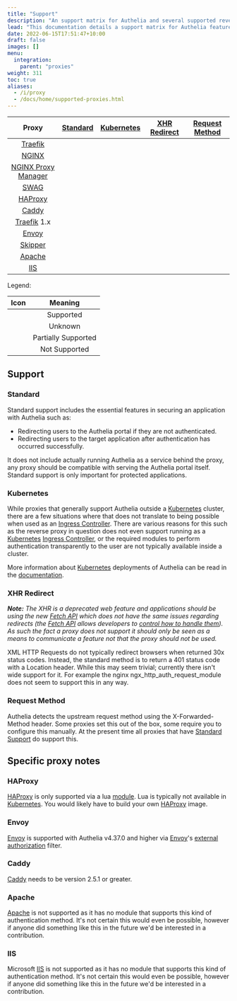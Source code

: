 ```yaml
---
title: "Support"
description: "An support matrix for Authelia and several supported reverse proxies"
lead: "This documentation details a support matrix for Authelia features and specific reverse proxies as well as several caveats etc."
date: 2022-06-15T17:51:47+10:00
draft: false
images: []
menu:
  integration:
    parent: "proxies"
weight: 311
toc: true
aliases:
  - /i/proxy
  - /docs/home/supported-proxies.html
---
```


|         Proxy         |                      [Standard](#standard)                       |                              [Kubernetes](#kubernetes)                               |             [XHR Redirect](#xhr-redirect)             |           [Request Method](#request-method)           |
|:---------------------:|:----------------------------------------------------------------:|:------------------------------------------------------------------------------------:|:-----------------------------------------------------:|:-----------------------------------------------------:|
|       [Traefik]       |         [<i class="icon-support-full"></i>](traefik.md)          | [<i class="icon-support-full"></i>](../../integration/kubernetes/traefik-ingress.md) |           <i class="icon-support-full"></i>           |           <i class="icon-support-full"></i>           |
|        [NGINX]        |          [<i class="icon-support-full"></i>](nginx.md)           |  [<i class="icon-support-full"></i>](../../integration/kubernetes/nginx-ingress.md)  | <i class="icon-support-none" alt="Not Supported"></i> |           <i class="icon-support-full"></i>           |
| [NGINX Proxy Manager] |   [<i class="icon-support-full"></i>](nginx-proxy-manager.md)    |                         <i class="icon-support-unknown"></i>                         | <i class="icon-support-none" alt="Not Supported"></i> |           <i class="icon-support-full"></i>           |
|        [SWAG]         |           [<i class="icon-support-full"></i>](swag.md)           |                         <i class="icon-support-unknown"></i>                         | <i class="icon-support-none" alt="Not Supported"></i> |           <i class="icon-support-full"></i>           |
|       [HAProxy]       |         [<i class="icon-support-full"></i>](haproxy.md)          |                         <i class="icon-support-unknown"></i>                         |         <i class="icon-support-unknown"></i>          |           <i class="icon-support-full"></i>           |
|        [Caddy]        |          [<i class="icon-support-full"></i>](caddy.md)           |                         <i class="icon-support-unknown"></i>                         |           <i class="icon-support-full"></i>           |           <i class="icon-support-full"></i>           |
|     [Traefik] 1.x     |        [<i class="icon-support-full"></i>](traefikv1.md)         |                         <i class="icon-support-unknown"></i>                         |           <i class="icon-support-full"></i>           |           <i class="icon-support-full"></i>           |
|        [Envoy]        |          [<i class="icon-support-full"></i>](envoy.md)           |      [<i class="icon-support-full"></i>](../../integration/kubernetes/istio.md)      |         <i class="icon-support-unknown"></i>          |           <i class="icon-support-full"></i>           |
|       [Skipper]       |         [<i class="icon-support-full"></i>](skipper.md)          |                         <i class="icon-support-unknown"></i>                         |         <i class="icon-support-unknown"></i>          |         <i class="icon-support-unknown"></i>          |
|       [Apache]        | [<i class="icon-support-none" alt="Not Supported"></i>](#apache) |                <i class="icon-support-none" alt="Not Supported"></i>                 | <i class="icon-support-none" alt="Not Supported"></i> | <i class="icon-support-none" alt="Not Supported"></i> |
|         [IIS]         |  [<i class="icon-support-none" alt="Not Supported"></i>](#iis)   |                <i class="icon-support-none" alt="Not Supported"></i>                 | <i class="icon-support-none" alt="Not Supported"></i> | <i class="icon-support-none" alt="Not Supported"></i> |

Legend:

|                 Icon                 |       Meaning       |
|:------------------------------------:|:-------------------:|
|  <i class="icon-support-full"></i>   |      Supported      |
| <i class="icon-support-unknown"></i> |       Unknown       |
| <i class="icon-support-partial"></i> | Partially Supported |
|  <i class="icon-support-none"></i>   |    Not Supported    |

## Support

### Standard

Standard support includes the essential features in securing an application with Authelia such as:

* Redirecting users to the Authelia portal if they are not authenticated.
* Redirecting users to the target application after authentication has occurred successfully.

It does not include actually running Authelia as a service behind the proxy, any proxy should be compatible with serving
the Authelia portal itself. Standard support is only important for protected applications.

### Kubernetes

While proxies that generally support Authelia outside a [Kubernetes] cluster, there are a few situations where that does
not translate to being possible when used as an [Ingress Controller]. There are various reasons for this such as the
reverse proxy in question does not even support running as a [Kubernetes] [Ingress Controller], or the required modules
to perform authentication transparently to the user are not typically available inside a cluster.

More information about [Kubernetes] deployments of Authelia can be read in the
[documentation](../../integration/kubernetes/introduction.md).

### XHR Redirect

*__Note:__ The XHR is a deprecated web feature and applications should be using the new [Fetch API] which does not have
the same issues regarding redirects (the [Fetch API] allows developers to
[control how to handle them](https://developer.mozilla.org/en-US/docs/Web/API/Request/redirect)). As such the fact
a proxy does not support it should only be seen as a means to communicate a feature not that the proxy should not be
used.*

XML HTTP Requests do not typically redirect browsers when returned 30x status codes. Instead, the standard method is to
return a 401 status code with a Location header. While this may seem trivial; currently there isn't wide support for it.
For example the nginx ngx_http_auth_request_module does not seem to support this in any way.

### Request Method

Authelia detects the upstream request method using the X-Forwarded-Method header. Some proxies set this out of the box,
some require you to configure this manually. At the present time all proxies that have
[Standard Support](#standard-support) do support this.

## Specific proxy notes

### HAProxy

[HAProxy] is only supported via a lua [module](https://github.com/haproxytech/haproxy-lua-http). Lua is typically not
available in [Kubernetes]. You would likely have to build your own [HAProxy] image.

### Envoy

[Envoy] is supported with Authelia v4.37.0 and higher via [Envoy]'s [external authorization] filter.

[external authorization]: (https://www.envoyproxy.io/docs/envoy/latest/api-v3/extensions/filters/http/ext_authz/v3/ext_authz.proto.html#extensions-filters-http-ext-authz-v3-extauthz)

### Caddy

[Caddy] needs to be version 2.5.1 or greater.

### Apache

[Apache] is not supported as it has no module that supports this kind of authentication method. It's not certain this
would even be possible, however if anyone did something like this in the future we'd be interested in a contribution.

### IIS

Microsoft [IIS] is not supported as it has no module that supports this kind of authentication method. It's not certain
this would even be possible, however if anyone did something like this in the future we'd be interested in a
contribution.

[NGINX]: https://www.nginx.com/
[NGINX Proxy Manager]: https://nginxproxymanager.com/
[SWAG]: https://docs.linuxserver.io/general/swag
[Traefik]: https://traefik.io/
[Caddy]: https://caddyserver.com/
[HAProxy]: https://www.haproxy.com/
[Envoy]: https://www.envoyproxy.io/
[Skipper]: https://opensource.zalando.com/skipper/
[Caddy]: https://caddyserver.com/
[Apache]: https://httpd.apache.org/
[IIS]: https://www.iis.net/
[Kubernetes]: https://kubernetes.io/
[Ingress Controller]: https://kubernetes.io/docs/concepts/services-networking/ingress-controllers/

[Fetch API]: https://developer.mozilla.org/en-US/docs/Web/API/Fetch_API
